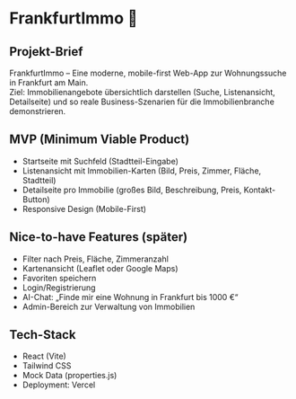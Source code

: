 # FrankfurtImmo 🏡

## Projekt-Brief
FrankfurtImmo – Eine moderne, mobile-first Web-App zur Wohnungssuche in Frankfurt am Main.  
Ziel: Immobilienangebote übersichtlich darstellen (Suche, Listenansicht, Detailseite) und so reale Business-Szenarien für die Immobilienbranche demonstrieren.  

## MVP (Minimum Viable Product)
- Startseite mit Suchfeld (Stadtteil-Eingabe)
- Listenansicht mit Immobilien-Karten (Bild, Preis, Zimmer, Fläche, Stadtteil)
- Detailseite pro Immobilie (großes Bild, Beschreibung, Preis, Kontakt-Button)
- Responsive Design (Mobile-First)

## Nice-to-have Features (später)
- Filter nach Preis, Fläche, Zimmeranzahl
- Kartenansicht (Leaflet oder Google Maps)
- Favoriten speichern
- Login/Registrierung
- AI-Chat: „Finde mir eine Wohnung in Frankfurt bis 1000 €“
- Admin-Bereich zur Verwaltung von Immobilien

## Tech-Stack
- React (Vite)
- Tailwind CSS
- Mock Data (properties.js)
- Deployment: Vercel
